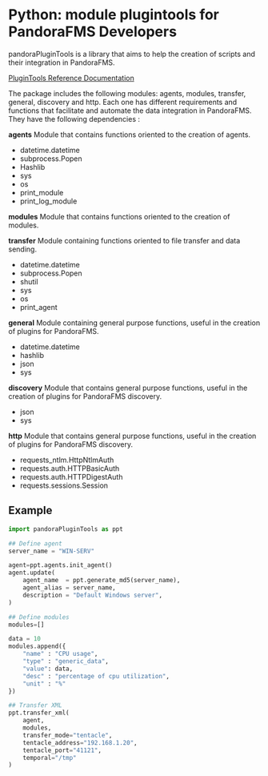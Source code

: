 # Python: module plugintools for PandoraFMS Developers

pandoraPluginTools is a library that aims to help the creation of scripts and their integration in PandoraFMS.

[PluginTools Reference Documentation](https://pandorafms.com/guides/public/books/plugintools)

The package includes the following modules: agents, modules, transfer, general, discovery and http. Each one has different requirements and functions that facilitate and automate the data integration in PandoraFMS. They have the following dependencies : 

**agents**
Module that contains functions oriented to the creation of agents.
- datetime.datetime
- subprocess.Popen
- Hashlib
- sys
- os
- print_module
- print_log_module

**modules**
Module that contains functions oriented to the creation of modules.

**transfer**
Module containing functions oriented to file transfer and data sending.
- datetime.datetime
- subprocess.Popen
- shutil
- sys
- os
- print_agent

**general**
Module containing general purpose functions, useful in the creation of plugins for PandoraFMS.
- datetime.datetime
- hashlib
- json
- sys

**discovery**
Module that contains general purpose functions, useful in the creation of plugins for PandoraFMS discovery.
- json
- sys

**http**
Module that contains general purpose functions, useful in the creation of plugins for PandoraFMS discovery.
- requests_ntlm.HttpNtlmAuth
- requests.auth.HTTPBasicAuth
- requests.auth.HTTPDigestAuth
- requests.sessions.Session


## Example 

``` python
import pandoraPluginTools as ppt

## Define agent
server_name = "WIN-SERV"

agent=ppt.agents.init_agent()
agent.update(
    agent_name  = ppt.generate_md5(server_name),
    agent_alias = server_name,
    description = "Default Windows server",
)

## Define modules
modules=[]

data = 10
modules.append({
    "name" : "CPU usage",
    "type" : "generic_data",
    "value": data,
    "desc" : "percentage of cpu utilization",
    "unit" : "%"
})

## Transfer XML
ppt.transfer_xml(
    agent,
    modules,
    transfer_mode="tentacle",
    tentacle_address="192.168.1.20",
    tentacle_port="41121",
    temporal="/tmp"
)
```

